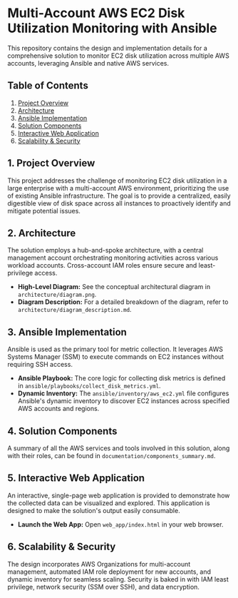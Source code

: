 # Multi-Account AWS EC2 Disk Utilization Monitoring with Ansible

This repository contains the design and implementation details for a comprehensive solution to monitor EC2 disk utilization across multiple AWS accounts, leveraging Ansible and native AWS services.

## Table of Contents

1.  [Project Overview](#1.project-overview)
2.  [Architecture](#architecture)
3.  [Ansible Implementation](#ansible-implementation)
4.  [Solution Components](#solution-components)
5.  [Interactive Web Application](#interactive-web-application)
6.  [Scalability & Security](#scalability--security)

## 1. Project Overview

This project addresses the challenge of monitoring EC2 disk utilization in a large enterprise with a multi-account AWS environment, prioritizing the use of existing Ansible infrastructure. The goal is to provide a centralized, easily digestible view of disk space across all instances to proactively identify and mitigate potential issues.

## 2. Architecture

The solution employs a hub-and-spoke architecture, with a central management account orchestrating monitoring activities across various workload accounts. Cross-account IAM roles ensure secure and least-privilege access.

* **High-Level Diagram:** See the conceptual architectural diagram in `architecture/diagram.png`.
* **Diagram Description:** For a detailed breakdown of the diagram, refer to `architecture/diagram_description.md`.

## 3. Ansible Implementation

Ansible is used as the primary tool for metric collection. It leverages AWS Systems Manager (SSM) to execute commands on EC2 instances without requiring SSH access.

* **Ansible Playbook:** The core logic for collecting disk metrics is defined in `ansible/playbooks/collect_disk_metrics.yml`.
* **Dynamic Inventory:** The `ansible/inventory/aws_ec2.yml` file configures Ansible's dynamic inventory to discover EC2 instances across specified AWS accounts and regions.

## 4. Solution Components

A summary of all the AWS services and tools involved in this solution, along with their roles, can be found in `documentation/components_summary.md`.

## 5. Interactive Web Application

An interactive, single-page web application is provided to demonstrate how the collected data can be visualized and explored. This application is designed to make the solution's output easily consumable.

* **Launch the Web App:** Open `web_app/index.html` in your web browser.

## 6. Scalability & Security

The design incorporates AWS Organizations for multi-account management, automated IAM role deployment for new accounts, and dynamic inventory for seamless scaling. Security is baked in with IAM least privilege, network security (SSM over SSH), and data encryption.

